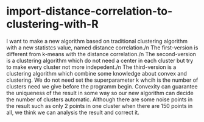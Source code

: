# import-distance-correlation-to-clustering-with-R
I want to make a new algorithm based on traditional clustering algorithm with a new statistcs value, named distance correlation./n
The first-version is different from k-means with the distance correlation./n
The second-version is a clustering algorithm which do not need a center in each cluster but try to make every cluster not more indepedent./n
The third-version is a clustering algorithm which combine some knowledge about convex and clustering. We do not need set the superparameter k whcih is the number of clusters need we give before the programm begin. Convexity can guarantee the uniqueness of the result in some way so our new algorithm can decide the number of clusters automatic. Although there are some noise points in the result such as only 2 points in one cluster when there are 150 points in all, we think we can analysis the result and correct it.
